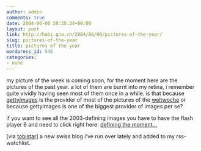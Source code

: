 ```yaml
---
author: admin
comments: true
date: 2004-06-06 20:35:24+00:00
layout: post
link: http://habi.gna.ch/2004/06/06/pictures-of-the-year/
slug: pictures-of-the-year
title: pictures of the year
wordpress_id: 546
categories:
- none
---
```


my picture of the week is coming soon, for the moment here are the pictures of the past year.
a lot of them are burnt into my retina, i remember quite vividly having seen most of them once in a while. is that because [gettyimages](http://gettyimages.com/) is the provider of most of the pictures of the [weltwoche](http://www.weltwoche.ch/) or because gettyimages is one of the biggest provider of images per se?

if you want to see all the 2003-defining images you have to have the flash player 6 and need to click right here: [defining the moment...](http://corporate.gettyimages.com/marketing/m12/YIR2003/index.asp?language=en-us)

[via [tobistar](http://www.tobistar.com/archiv/000193.php)] a new swiss blog i've run over lately and added to my rss-watchlist.
